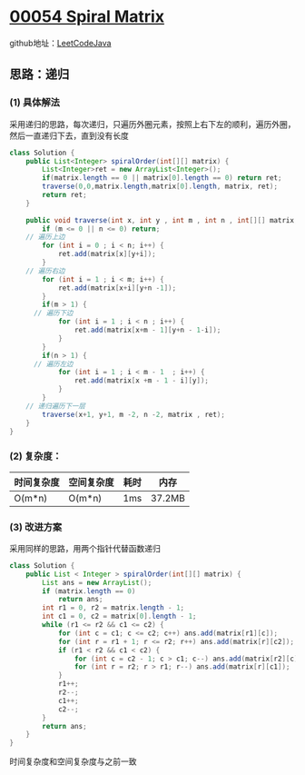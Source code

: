 # [00054 Spiral Matrix](https://leetcode.com/problems/spiral-matrix/)

github地址：[LeetCodeJava](https://github.com/binggouxsm/LeetCodeJava)

## 思路：递归

### (1) 具体解法

采用递归的思路，每次递归，只遍历外圈元素，按照上右下左的顺利，遍历外圈，然后一直递归下去，直到没有长度

```java
class Solution {
    public List<Integer> spiralOrder(int[][] matrix) {
		List<Integer>ret = new ArrayList<Integer>();
        if(matrix.length == 0 || matrix[0].length == 0) return ret;
		traverse(0,0,matrix.length,matrix[0].length, matrix, ret);
        return ret;
    }
	
	public void traverse(int x, int y , int m , int n , int[][] matrix, List<Integer> ret) {
		if (m <= 0 || n <= 0) return;
    // 遍历上边
		for (int i = 0 ; i < n; i++) {
			ret.add(matrix[x][y+i]);
		}
    // 遍历右边
		for (int i = 1 ; i < m; i++) {
			ret.add(matrix[x+i][y+n -1]);
		}
		if(m > 1) {
      // 遍历下边
			for (int i = 1 ; i < n ; i++) {
				ret.add(matrix[x+m - 1][y+n - 1-i]);
			}
		}
		if(n > 1) {
      // 遍历左边
			for (int i = 1 ; i < m - 1  ; i++) {
				ret.add(matrix[x +m - 1 - i][y]);
			}
		}
    // 递归遍历下一层
		traverse(x+1, y+1, m -2, n -2, matrix , ret);
	}
}
```
### (2) 复杂度：

时间复杂度| 空间复杂度 | 耗时 | 内存
--- | --- | --- | ---
O(m*n) | O(m*n) | 1ms | 37.2MB

### (3) 改进方案

采用同样的思路，用两个指针代替函数递归

```java
class Solution {
    public List < Integer > spiralOrder(int[][] matrix) {
        List ans = new ArrayList();
        if (matrix.length == 0)
            return ans;
        int r1 = 0, r2 = matrix.length - 1;
        int c1 = 0, c2 = matrix[0].length - 1;
        while (r1 <= r2 && c1 <= c2) {
            for (int c = c1; c <= c2; c++) ans.add(matrix[r1][c]);
            for (int r = r1 + 1; r <= r2; r++) ans.add(matrix[r][c2]);
            if (r1 < r2 && c1 < c2) {
                for (int c = c2 - 1; c > c1; c--) ans.add(matrix[r2][c]);
                for (int r = r2; r > r1; r--) ans.add(matrix[r][c1]);
            }
            r1++;
            r2--;
            c1++;
            c2--;
        }
        return ans;
    }
}
```
时间复杂度和空间复杂度与之前一致
